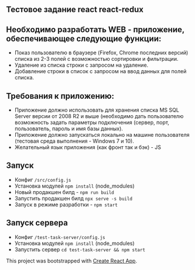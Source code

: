 ## Тестовое задание react react-redux 

## Необходимо разработать WEB - приложение, обеспечивающее следующие функции:
- Показ пользователю в браузере (Firefox, Chrome последних версий) списка из 2-3 полей с возможностью сортировки и фильтрации.
- Удаление из списка строки  с запросом на удаление.
- Добавление строки в список с запросом на ввод данных для полей списка.

## Требования к приложению:
- Приложение должно использовать для хранения списка MS SQL Server версии от 2008 R2 и выше (необходимо дать пользователю возможность задать параметры подключения (сервер, порт, пользователь, пароль и имя базы данных).
- Приложение должно запускаться локально на машине пользователя (тестовая среда выполнения - Windows 7 и 10).
- Желательный язык приложения (как фронт так и бэк) - JS

## Запуск
- Конфиг `/src/config.js`
- Установка модулей `npm install` (node_modules)
- Новый продакшен билд - `npm run build`
- Запустить продакшен билд `npx serve -s build`
- Запуск в режиме разработки - `npm start`

## Запуск сервера
- Конфиг `/test-task-server/config.js`
- Установка модулей `npm install` (node_modules)
- Запустить сервер `cd test-task-server && npm start`

This project was bootstrapped with [Create React App](https://github.com/facebookincubator/create-react-app).
